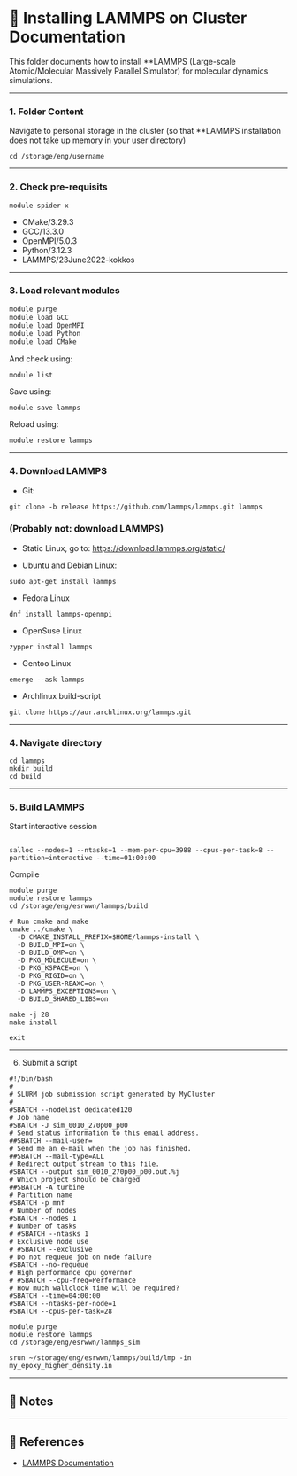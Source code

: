 # 🧪 Installing LAMMPS on Cluster Documentation

This folder documents how to install **LAMMPS (Large-scale Atomic/Molecular Massively Parallel Simulator) for molecular dynamics simulations.

---

### 1. Folder Content

Navigate to personal storage in the cluster (so that **LAMMPS installation does not take up memory in your user directory)

```
cd /storage/eng/username
```

---

### 2. Check pre-requisits

```
module spider x

```

- CMake/3.29.3
- GCC/13.3.0
- OpenMPI/5.0.3
- Python/3.12.3
- LAMMPS/23June2022-kokkos

---
### 3. Load relevant modules

```bash
module purge
module load GCC
module load OpenMPI
module load Python
module load CMake
```

And check using:

```
module list
```

Save using:
```
module save lammps
```

Reload using:
```
module restore lammps
```


---

### 4. Download LAMMPS

- Git:

```
git clone -b release https://github.com/lammps/lammps.git lammps
```

### (Probably not: download LAMMPS)

- Static Linux, go to: https://download.lammps.org/static/

- Ubuntu and Debian Linux:
```
sudo apt-get install lammps
```

- Fedora Linux
```
dnf install lammps-openmpi
```

- OpenSuse Linux
```
zypper install lammps
```

- Gentoo Linux
```
emerge --ask lammps
```

- Archlinux build-script
```
git clone https://aur.archlinux.org/lammps.git
```

---

### 4. Navigate directory

```
cd lammps
mkdir build
cd build
```
---

### 5. Build LAMMPS


Start interactive session
```

salloc --nodes=1 --ntasks=1 --mem-per-cpu=3988 --cpus-per-task=8 --partition=interactive --time=01:00:00

```

Compile
```
module purge
module restore lammps
cd /storage/eng/esrwwn/lammps/build

# Run cmake and make
cmake ../cmake \
  -D CMAKE_INSTALL_PREFIX=$HOME/lammps-install \
  -D BUILD_MPI=on \
  -D BUILD_OMP=on \
  -D PKG_MOLECULE=on \
  -D PKG_KSPACE=on \
  -D PKG_RIGID=on \
  -D PKG_USER-REAXC=on \
  -D LAMMPS_EXCEPTIONS=on \
  -D BUILD_SHARED_LIBS=on

make -j 28
make install
```
```
exit
```
---
6. Submit a script

```
#!/bin/bash
#
# SLURM job submission script generated by MyCluster
#
#SBATCH --nodelist dedicated120
# Job name
#SBATCH -J sim_0010_270p00_p00
# Send status information to this email address.
##SBATCH --mail-user=
# Send me an e-mail when the job has finished.
##SBATCH --mail-type=ALL
# Redirect output stream to this file.
#SBATCH --output sim_0010_270p00_p00.out.%j
# Which project should be charged
##SBATCH -A turbine
# Partition name
#SBATCH -p mnf
# Number of nodes
#SBATCH --nodes 1
# Number of tasks
# #SBATCH --ntasks 1
# Exclusive node use
# #SBATCH --exclusive
# Do not requeue job on node failure
#SBATCH --no-requeue
# High performance cpu governor
# #SBATCH --cpu-freq=Performance
# How much wallclock time will be required?
#SBATCH --time=04:00:00
#SBATCH --ntasks-per-node=1
#SBATCH --cpus-per-task=28

module purge
module restore lammps
cd /storage/eng/esrwwn/lammps_sim

srun ~/storage/eng/esrwwn/lammps/build/lmp -in my_epoxy_higher_density.in

```



---


## 🧠 Notes

---

## 🔗 References

- [LAMMPS Documentation](https://docs.lammps.org/)
